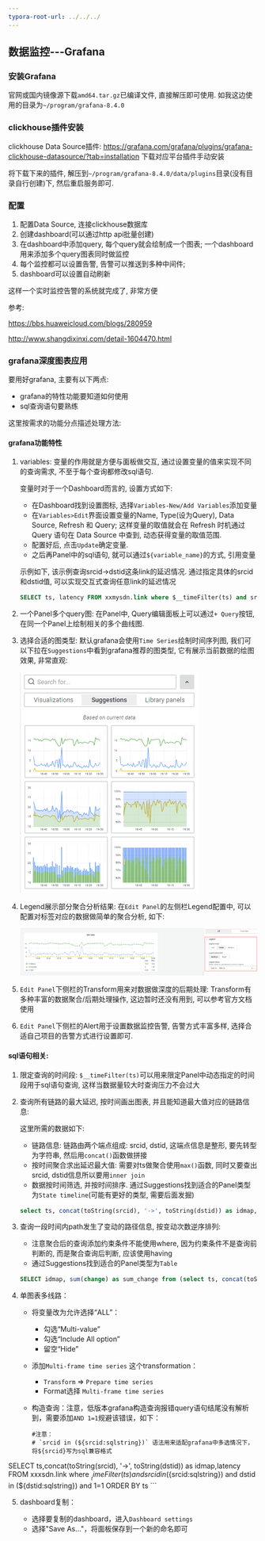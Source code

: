 ```yaml
---
typora-root-url: ../../../
---
```




## 数据监控---Grafana

### 安装Grafana

官网或国内镜像源下载`amd64.tar.gz`已编译文件, 直接解压即可使用. 如我这边使用的目录为`~/program/grafana-8.4.0`

### clickhouse插件安装

clickhouse Data Source插件: https://grafana.com/grafana/plugins/grafana-clickhouse-datasource/?tab=installation 下载对应平台插件手动安装

将下载下来的插件, 解压到`~/program/grafana-8.4.0/data/plugins`目录(没有目录自行创建)下, 然后重启服务即可.

### 配置

1. 配置Data Source, 连接clickhouse数据库
2. 创建dashboard(可以通过http api批量创建)
3. 在dashboard中添加query, 每个query就会绘制成一个图表; 一个dashboard用来添加多个query图表同时做监控
4. 每个监控都可以设置告警, 告警可以推送到多种中间件;
5. dashboard可以设置自动刷新

这样一个实时监控告警的系统就完成了, 非常方便



参考: 

https://bbs.huaweicloud.com/blogs/280959

http://www.shangdixinxi.com/detail-1604470.html



### grafana深度图表应用

要用好grafana, 主要有以下两点:

* grafana的特性功能要知道如何使用
* sql查询语句要熟练

这里按需求的功能分点描述处理方法:

#### grafana功能特性

1. variables: 变量的作用就是方便与面板做交互, 通过设置变量的值来实现不同的查询需求, 不至于每个查询都修改sql语句.

   变量时对于一个Dashboard而言的, 设置方式如下:

   * 在Dashboard找到设置图标, 选择`Variables-New/Add Variables`添加变量
   * 在`Variables>Edit`界面设置变量的Name, Type(设为Query), Data Source, Refresh 和 Query; 这样变量的取值就会在 Refresh 时机通过 Query 语句在 Data Source 中查到, 动态获得变量的取值范围.
   * 配置好后, 点击`Update`确定变量. 
   * 之后再Panel中的sql语句, 就可以通过`${variable_name}`的方式, 引用变量

   示例如下, 该示例查询srcid->dstid这条link的延迟情况. 通过指定具体的srcid和dstid值, 可以实现交互式查询任意link的延迟情况

   ```sql
   SELECT ts, latency FROM xxmysdn.link where $__timeFilter(ts) and srcid = ${srcid} and dstid = ${dstid} ORDER BY ts
   ```

2. 一个Panel多个query图: 在Panel中, Query编辑面板上可以通过`+ Query`按钮, 在同一个Panel上绘制相关的多个曲线图.

3. 选择合适的图类型: 默认grafana会使用`Time Series`绘制时间序列图, 我们可以下拉在`Suggestions`中看到grafana推荐的图类型, 它有展示当前数据的绘图效果, 非常直观:

   ![image-20220224193453049](/img/app/database/grafana_suggestions_panel.png)

4. Legend展示部分聚合分析结果: 在`Edit Panel`的左侧栏Legend配置中, 可以配置对标签对应的数据做简单的聚合分析, 如下:

   ![image-20220224193928778](/img/app/database/grafana_panel_legend.png)

5. `Edit Panel`下侧栏的Transform用来对数据做深度的后期处理: Transform有多种丰富的数据聚合/后期处理操作, 这边暂时还没有用到, 可以参考官方文档使用

6. `Edit Panel`下侧栏的Alert用于设置数据监控告警, 告警方式丰富多样, 选择合适自己项目的告警方式进行设置即可.

#### sql语句相关:

1. 限定查询的时间段: `$__timeFilter(ts)`可以用来限定Panel中动态指定的时间段用于sql语句查询, 这样当数据量较大时查询压力不会过大

2. 查询所有链路的最大延迟, 按时间画出图表, 并且能知道最大值对应的链路信息:

   这里所需的数据如下:

   * 链路信息: 链路由两个端点组成: srcid, dstid, 这端点信息是整形, 要先转型为字符串, 然后用`concat()`函数做拼接
   * 按时间聚合求出延迟最大值: 需要对ts做聚合使用`max()`函数, 同时又要查出srcid, dstid信息所以要用`inner join`
   * 数据按时间筛选, 并按时间排序. 通过Suggestions找到适合的Panel类型为`State timeline`(可能有更好的类型, 需要后面发掘)

   ```sql
   select ts, concat(toString(srcid), '->', toString(dstid)) as idmap, latency from xxmysdn.link as A inner join (select ts, MAX(latency) as max_latency from xxmysdn.link where $__timeFilter(ts) group by ts) as B on A.ts=B.ts and A.latency=B.max_latency where $__timeFilter(ts) order by ts
   ```

3. 查询一段时间内path发生了变动的路径信息, 按变动次数逆序排列:

   * 注意聚合后的查询添加约束条件不能使用where, 因为约束条件不是查询前判断的, 而是聚合查询后判断, 应该使用having
   * 通过Suggestions找到适合的Panel类型为`Table`

   ```sql
   SELECT idmap, sum(change) as sum_change from (select ts, concat(toString(srcid), '->', toString(dstid)) as idmap, change FROM xxmysdn.path where $__timeFilter(ts)) group by idmap having sum_change>0 order by sum_change desc
   ```

4. 单图表多线路：

   * 将变量改为允许选择“ALL”：

     * 勾选“Multi-value”
     * 勾选“Include All option”
     * 留空“Hide”

   * 添加`Multi-frame time series` 这个transformation：

     *  `Transform` => `Prepare time series` 
     * Format选择 `Multi-frame time series`

   * 构造查询：注意，低版本grafana构造查询报错query语句结尾没有解析到，需要添加`AND 1=1`规避该错误，如下：

     ```shell
     #注意：
     # `srcid in (${srcid:sqlstring})` 语法用来适配grafana中多选情况下，将${srcid}写为sql兼容格式
SELECT ts,concat(toString(srcid), '->', toString(dstid)) as idmap,latency FROM xxxsdn.link where $__timeFilter(ts) and srcid in (${srcid:sqlstring}) and dstid in (${dstid:sqlstring}) and 1=1 ORDER BY ts
     ```
     
   
5. dashboard复制：

   * 选择要复制的dashboard，进入`Dashboard settings`
   * 选择"Save As..."，将面板保存到一个新的命名即可

